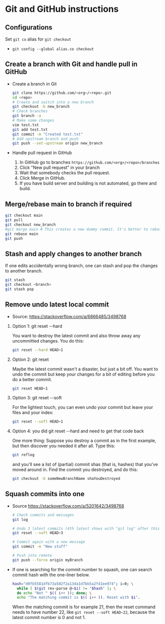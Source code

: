 # Git and GitHub instructions

## Configurations

Set `git co` alias for `git checkout`
  * `git config --global alias.co checkout`

## Create a branch with Git and handle pull in GitHub

* Create a branch in Git

  ~~~sh
  git clone https://github.com/<org>/<repo>.git
  cd <repo>
  # Create and switch into a new branch
  git checkout -b new_branch
  # Check branches
  git branch -a
  # Make some changes
  vim test.txt
  git add test.txt
  git commit -m "Created test.txt"
  # Add upstream branch and push
  git push --set-upstream origin new_branch
  ~~~

* Handle pull request in GitHub
  1. In GitHub go to branches `https://github.com/<org>/<repo>/branches`
  1. Click "New pull request" in your branch
  1. Wait that somebody checks the pull request.
  1. Click Merge in GitHub.
  1. If you have build server and building is not automated, go there and build.

## Merge/rebase main to branch if required

~~~sh
git checkout main
git pull
git checkout new_branch
#git merge main # This creates a new dummy commit. It's better to rebase.
git rebase main
git push
~~~

## Stash and apply changes to another branch

If one edits accidentally wrong branch, one can stash and pop the changes to another branch.

  ~~~sh
  git stash
  git checkout <branch>
  git stash pop
  ~~~

## Remove undo latest local commit

* Source: https://stackoverflow.com/a/6866485/3498768
1. Option 1: git reset --hard

    You want to destroy the latest commit and also throw away any uncommitted changes. You do this:

    ~~~sh
    git reset --hard HEAD~1
    ~~~

1. Option 2: git reset

    Maybe the latest commit wasn't a disaster, but just a bit off. You want to undo the commit but keep your changes for a bit of editing before you do a better commit.

    ~~~sh
    git reset HEAD~1
    ~~~

1. Option 3: git reset --soft

    For the lightest touch, you can even undo your commit but leave your files and your index:

    ~~~sh
    git reset --soft HEAD~1
    ~~~

1. Option 4: you did git reset --hard and need to get that code back

    One more thing: Suppose you destroy a commit as in the first example, but then discover you needed it after all. Type this:

    ~~~sh
    git reflog
    ~~~

    and you'll see a list of (partial) commit shas (that is, hashes) that you've moved around in. Find the commit you destroyed, and do this:

    ~~~sh
    git checkout -b someNewBranchName shaYouDestroyed
    ~~~

## Squash commits into one

* Source https://stackoverflow.com/a/5201642/3498768

    ~~~sh
    # Check commits and messages
    git log
    
    # Undo 3 latest commits (4th latest shows with "git log" after this command)
    git reset --soft HEAD~3
    
    # Commit again with a new message
    git commit -m "New stuff"
    
    # Push into remote
    git push --force origin myBranch
    ~~~

* If one is searching for the commit number to squash, one can search commit hash with the one-liner below.

    ~~~sh
    hash="d0fb5581dfb73a502f2a13da1d7bb5a2f41ee974"; i=0; \
      while [ $(git rev-parse @~$i) != "$hash" ]; \
      do echo "Not " $(( i++ )); done; \
      echo "The matching commit is $(( i++ )). Reset with $i".
    ~~~

    When the matching commit is for example 21, then the reset command needs to have number 22, like `git reset --soft HEAD~22`, because the latest commit number is 0 and not 1.
